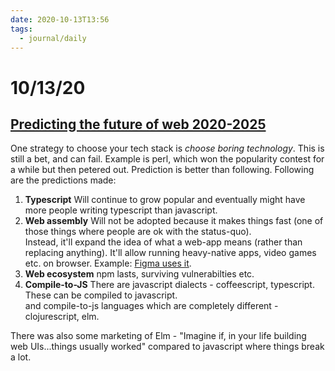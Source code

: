```yaml
---
date: 2020-10-13T13:56
tags: 
  - journal/daily
---
```


# 10/13/20

## [Predicting the future of web 2020-2025](https://www.youtube.com/watch?v=24tQRwIRP_w)

One strategy to choose your tech stack is *choose boring technology*. This is still a bet, and can fail. Example is perl, which won the popularity contest for a while but then petered out. 
Prediction is better than following. Following are the predictions made: 

1. **Typescript**
Will continue to grow popular and eventually might have more people writing typescript than javascript.  
2. **Web assembly**
Will not be adopted because it makes things fast (one of those things where people are ok with the status-quo).  
Instead, it'll expand the idea of what a web-app means (rather than replacing anything). It'll allow running heavy-native apps, video games etc. on browser. Example: [Figma uses it](https://www.figma.com/blog/webassembly-cut-figmas-load-time-by-3x/).
3. **Web ecosystem**
npm lasts, surviving vulnerabilties etc.
4. **Compile-to-JS**
There are javascript dialects - coffeescript, typescript. These can be compiled to javascript.  
and compile-to-js languages which are completely different - clojurescript, elm.


There was also some marketing of Elm - "Imagine if, in your life building web UIs...things usually worked" compared to javascript where things break a lot.
